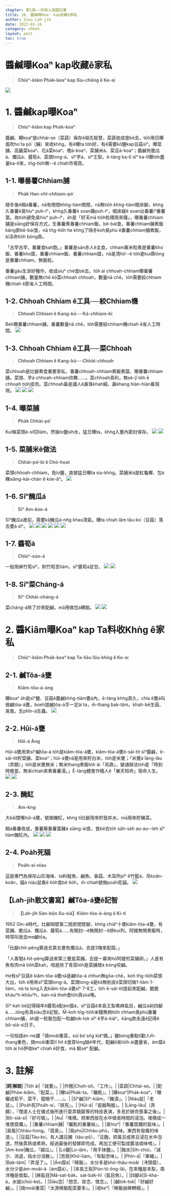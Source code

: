 ```yaml
---
chapter: 第1章——作田人田園記事
title: 16. 醬鹹曝Koaⁿ kap收藏ê家私
author: Siau Lah-jih
date: 2022-01-16
category: chheh
layout: post
toc: true
---
```


# 醬鹹曝Koaⁿ kap收藏ê家私
> **Chiùⁿ-kiâm Pha̍k-koaⁿ kap Siu-chông ê Ke-si**

![](../too5/05/5-25-1.甕仔.jpg)

# 1. 醬鹹kap曝Koaⁿ
> **Chiùⁿ-kiâm kap Pha̍k-koaⁿ**

醬鹹、曝koaⁿ是chhài-se（菜蔬）保存ê祖先智慧，菜蔬收成食bē去，to̍h用日曝風吹ho͘ ta pó͘（脯）來收khǹg，有ê曝ta to̍h好，有ê需要kō͘鹽kap豆菇sīⁿ。曝菜脯、高麗菜koaⁿ、花á菜koaⁿ、匏á-koaⁿ、菜脯米á、菜豆á-koaⁿ；醬鹹有脆瓜á、爛瓜á、醬筍á、菜頭long-á、sīⁿ芋á、sīⁿ王梨，ē-tàng ka-tī sīⁿ ka-tī曝to̍h盡量ka-tī來，tn̄g-tio̍h無--ê chiah市場買。

## 1-1. 曝番薯Chhiam脯
> **Pha̍k Han-chî-chhiam-pó͘**

穩冬後ê糊á番薯，nā有閒間khǹg-tiàm閒間，nā無tio̍h khǹg-tiàm眠床腳，khǹg久番薯ē臭hiuⁿ puh-íⁿ，khǹg久番薯ē soan藤puh-íⁿ，眠床縫ē soan出番薯íⁿ番薯葉。為tio̍h避免臭hiuⁿ puh-íⁿ，a̍h是「好天mā tio̍h粒積雨來糧」，曝番薯chhiam脯是siāng好保存方式，生番薯煮番薯chhiam飯，bē-bái食，番薯chhiam脯煮飯kāng款bē-bái食，nā tn̄g-tio̍h he khǹg了隔冬koh臭phú ê番薯chhiam脯煮飯，ài活命tio̍h bóng吞。

「古早古早，番薯食kah飽。」番薯是sàn赤人ê主食，chham寡米粒煮是番薯kho͘飯、番薯kho͘糜，番薯chhiam飯、番薯chhiam糜，nā是清hô͘--ê to̍h是kui鼎lóng是番薯chhiam，無飯粒。

番薯gâu生湠好種作，收成siuⁿ chē食bē去，to̍h ài chhoah-chhiam曝番薯chhiam脯，數量無chē kō͘菜chhoah chhoah，數量nā chē，to̍h需要絞chhiam機chiah ē節省人工時間。

## 1-2. Chhoah Chhiam ê工具──絞Chhiam機
>**Chhoah Chhiam ê Kang-kū──Ká-chhiam-ki**

Beh曝番薯chhiam脯，番薯數量nā chē，to̍h需要絞chhiam機chiah ē省人工時間。
![](../too5/05/5-18-1.番薯簽機.jpg)

## 1-3. Chhoah Chhiam ê工具──菜Chhoah
>**Chhoah Chhiam ê Kang-kū──Chhài-chhoah**

菜chhoah是灶腳煮食重要家私，番薯chhoah-chhiam煮飯煮糜、曝番薯chhiam脯，菜頭、芋á chhoah-chhiam炊粿……。菜chhoah真利，無sè-jī to̍h ē chhoah tio̍h皮肉。菜chhoah鼻是講人ê鼻珠khah細，鼻khang hiàn-hiàn看現現。
![](../too5/05/5-19-1.菜剉.jpg)
![](../too5/05/5-19-2.菜剉.jpg)
![](../too5/05/5-19-3.菜剉.jpg)

## 1-4. 曝菜脯
> **Pha̍k Chhài-pó͘**

Kui條菜頭á-sī切liàm，然後lo鹽si̍h水，猛日曝ta，khǹg入甕內密封保存。
![](../too5/05/5-22-1.菜脯條.jpg)
![](../too5/05/5-22-3.老菜脯.jpg)

## 1-5. 菜脯米ê做法
> **Chhài-pó͘-bí ê Chò-hoat**

菜頭chhoah-chhiam，免lo鹽，直接猛日曝ta siu-khǹg。菜脯米á是紅龜粿、包á粿siāng-kài-chán ê kóe-āⁿ。
![](../too5/05/5-22-2.菜脯米仔.jpg)

## 1-6. Sīⁿ醃瓜á
> **Sīⁿ Am-koe-á**

Sīⁿ醃瓜á進前，需要kā醃瓜á-nn̂g khau清氣。曝ta chiah lām tāu-ko͘（豆菇）落去甕á sīⁿ。
![](../too5/05/5-21-1.醃瓜仔.jpg)
![](../too5/05/5-21-2.醃瓜仔.jpg)
![](../too5/05/5-21-3.醃瓜仔.jpg)
![](../too5/05/5-21-4.豆菇.jpg)
![](../too5/05/5-21-5.醃瓜仔.jpg)
![](../too5/05/5-21-6.醃瓜仔.jpg)

## 1-7. 醬筍á
> **Chiùⁿ-sún-á**

一般用麻竹筍sīⁿ，刺竹筍苦liám，sīⁿ醬筍á足甘。
![](../too5/05/5-23-1.醬筍仔.jpg)
![](../too5/05/5-23-2.醬筍仔.jpg)

## 1-8. Sīⁿ菜Cháng-á
> **Sīⁿ Chhài-cháng-á**

菜cháng-á除了炒來配鹹，mā用做包á粿餡。
![](../too5/05/5-24-1.菜總仔.jpg)
![](../too5/05/5-24-2.菜總仔.jpg)

# 2. 醬Kiâm曝Koaⁿ kap Ta料收Khǹg ê家私
> **Chiùⁿ-kiâm Pha̍k-koaⁿ kap Ta-liāu Siu-khǹg ê Ke-si**

## 2-1. 鹹Tôa-á甕
> **Kiâm-tôa-á-àng**

曝koaⁿ a̍h是sīⁿ鹽、豆菇ê醬鹹khǹg-tiàm甕á內，ē-tàng khǹg真久，chia ê甕á叫做鹹tôa-á甕，boeh提鹹tôa-á手一定ài ta，m̄-thang bak-tâm，khah-bē生菇、臭風，生phîn-á生蟲。
![](../too5/05/5-25-1.甕仔.jpg)

## 2-2. Hûi-á甕
> **Hûi-á Àng**

Hûi-á甕用來sīⁿ鹹tôa-á to̍h是kiâm-tôa-á甕，kiâm-tôa-á甕ē-sái-tit sīⁿ醬鹹，ē-sái-tit貯菜脯、菜koaⁿ；hûi-á甕nā是用來貯白米，to̍h是米甕；「米甕á lāng-lâu（弄鐃）」to̍h是米甕無米；無米thang煮飯to̍h ài「吊鼎」，變通辦法to̍h是「時到時擔當，無米chiah來煮番薯湯。」Ē-tàng體會作穡人ê「樂天知命」宿命人生。
![](../too5/05/5-11-1.甕仔.jpg)
![](../too5/05/5-11-2.甕仔.jpg)

## 2-3. 醃缸
> **Am-kng**

大kâi闊嘴hûi-á甕，號做醃缸，khǹg tī灶腳用來貯鼓井水，mā用來貯豬菜。

糊á番薯收成，番薯藤番薯葉豬á siāng-ài食，食bē去to̍h sa̍h-sa̍h au-au--leh sīⁿ tiàm醃缸內。
![](../too5/05/5-26-1.醃缸舂臼.jpg)
![](../too5/05/5-26-2.醃缸.jpg)
![](../too5/05/5-26-3.醃缸.jpg)

## 2-4. Poa̍h死貓
> **Poa̍h-sí-niau**

這是專門為保存山珍海味、ta料魷魚、鹹魚、香菇、木耳所pīⁿ ê竹籃á，吊koân-koân，貓á niáu鼠看ē tio̍h食bē tio̍h，m̄-chiah號做poa̍h死貓。
![](../too5/05/5-10-1.跋死貓.jpg)

## 【Lah-jih散文書寫】鹹Tôa-á甕ê記智
> **【Lah-jih Sàn-bûn Su-siá】Kiâm-tôa-á-àng ê Kì-tì**

1952 Gín-á時代，灶腳隔壁第二間房間壁腳，khǹg chiâⁿ十甕kiâm-tôa-á甕，有菜脯、脆瓜á、爛瓜á、醬筍á……有開封--ê無開封--ê排kui列，阿嫂無閒煮飯時，時常叫我去me鹹tôa。

「灶腳chit-pêng算過去第五甕有爛瓜á，去提3塊來配糜。」

「人客間á hit-pêng算過來第三甕是菜脯，去提一寡來hō͘阿嫂煎菜脯卵。」人是有魚有肉mā tio̍h菜kah，咱是除了青菜to̍h是菜脯根á bóng咬鹹。

He有sīⁿ豆菇ê kiâm-tôa-á甕nā是鹹tôa-á chhun無gōa-chē，koh tn̄g-tio̍h菜頭大出，to̍h ē用來sīⁿ菜頭long-á。菜頭long-á是kā無削皮ê菜頭切做1-liàm 1-liàm，nà ta long入去kiâm-tôa-á甕sīⁿ 7-8工，to̍h ē-sái-tit提起來配鹹，脆脆kha̍uⁿh-kha̍uⁿh，kan-nā theh食to̍h真sòa嘴。

Sīⁿ kah bē記得隔年ê醬筍á配ám糜á，sīⁿ豆菇ê本島王梨煮麻虱目，鹹瓜á剁四腳á……lóng有真siàu念ê記智。M̄-koh tn̄g-tio̍h米糧無夠tio̍h chham臭phú番薯chhiam脯，a̍h是一粒飯包配一粒鹹tok-tok sīⁿ ê芋á-kiáⁿ，kāng款永遠ē記得ê bô-siá-sì日子。

一句俗語án-ne講「燒moâi重菜，súi bó͘ sńg kiáⁿ婿。」雖bóng重點tī勸人m̄-thang重色，燒moâi重菜tī hit ê食穿lóng缺ê年代，配鹹ē省tio̍h ài盡量省，ám糜á to̍h ài hō͘伊收keⁿ chiah ē好食，mā 較séⁿ 配鹹。

# 3. 註解

|**詞**|**解說**|
 |To̍h ài|『就要』。|
 |作穡|Choh-sit，『工作』。|
 |菜蔬|Chhài-se。|
 |配鹹|Phòe-kiâm，『配菜』。|
 |曝ta|Pha̍k-ta，『曬乾』。|
 |曝koaⁿ|Pha̍k-koaⁿ，『曝曬成筍干、菜干、龍眼干……』。|
 |Sīⁿ鹹|Sīⁿ-kiâm，『醃漬』。|
 |Niáu鼠|『老鼠』。|
 |Poa̍h死|Poa̍h-sí，『跌死』。|
 |Hûi-á|『瓷器陶器』。|
 |Lāng-lâu|（弄鐃），『僧道人士在儀式後所進行耍弄鐃鈸等的特技表演，多見於辦完喪事之後』。|
 |Bô-siá-sì|『好可憐』。|
  |Au|『堆積。把東西放在水中做長時間的浸泡。堆積成一堆使腐爛』。|
 |番薯chhiam脯|『曬乾的番薯絲』。|
 |臭hiuⁿ|『番薯腐爛的氣味』。|
 |臭風|Chhàu-hong。『腐臭』。|
 |臭phú|Chhàu-phú，『霉味。東西有發霉的味道』。|
 |豆菇|Tāu-ko͘，有人講豆酺（tāu-pô͘），『豆麴。把黃豆或黑豆浸在水中泡透，然後蒸熟或煮熟，經過最後的發酵即完成。再加工便可製成醬油或味噌』。|
 |Am-koe|醃瓜，『越瓜』。|
 |Lo鹽|Lo-iâm，『用手抹鹽』。|
 |蝕水|Si̍h-chúi，『減少、消退，指水分消散』。|
 |苦斂|Khó͘-liám，『有點苦味』。|
 |Phîn-á|『果蠅』。|
 |Bak-tâm|『弄溼了』。|
 |Ám糜á|『稀飯』，水分多是khó-thâu-moâi（洘頭糜），水分少是ám-moâi-á（ám糜á）。|
 |本島王梨|Pún-tó ông-lâi，在來種是本梨，南洋種是南梨。|
 |麻虱目|Mâ-sat-ba̍k，sat-ba̍k-hî（虱目魚）。|
 |四腳á|Sì-kha-á，水蛙(chúi-ke)。|
 |Siàu念|『想念、掛念、懷念』。|
 |鹹tok-tok|『好鹹好鹹』。|
 |燒moâi重菜|『太燙稀飯配菜要多』。|
 |收keⁿ|『稀飯由稀轉稠』。|

